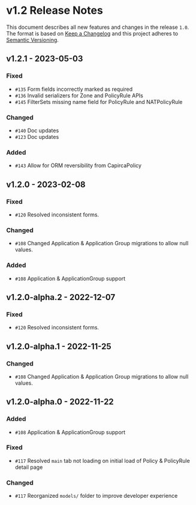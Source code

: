 # v1.2 Release Notes

This document describes all new features and changes in the release `1.0`. The format is based on [Keep a Changelog](https://keepachangelog.com/en/1.0.0/) and this project adheres to [Semantic Versioning](https://semver.org/spec/v2.0.0.html).

## v1.2.1 - 2023-05-03

### Fixed

- `#135` Form fields incorrectly marked as required
- `#136` Invalid serializers for Zone and PolicyRule APIs
- `#145` FilterSets missing name field for PolicyRule and NATPolicyRule

### Changed

- `#140` Doc updates
- `#123` Doc updates

### Added

- `#143` Allow for ORM reversibility from CapircaPolicy

## v1.2.0 - 2023-02-08

### Fixed

- `#120` Resolved inconsistent forms.

### Changed

- `#108` Changed Application & Application Group migrations to allow null values.

### Added

- `#108` Application & ApplicationGroup support

## v1.2.0-alpha.2 - 2022-12-07

### Fixed

- `#120` Resolved inconsistent forms.

## v1.2.0-alpha.1 - 2022-11-25

### Changed

- `#108` Changed Application & Application Group migrations to allow null values.

## v1.2.0-alpha.0 - 2022-11-22

### Added

- `#108` Application & ApplicationGroup support

### Fixed

- `#117` Resolved `main` tab not loading on initial load of Policy & PolicyRule detail page

### Changed

- `#117` Reorganized `models/` folder to improve developer experience

